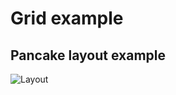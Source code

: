 # Grid example

## Pancake layout example

![Layout](https://dev-to-uploads.s3.amazonaws.com/i/srqeinbsoirmayvi2uvf.png)
